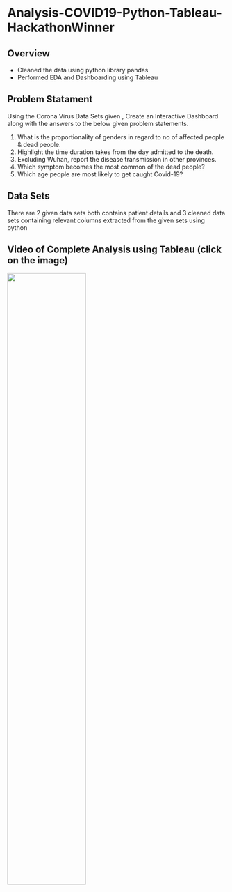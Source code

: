 # Analysis-COVID19-Python-Tableau-HackathonWinner

## Overview
- Cleaned the data using python library pandas
- Performed EDA and Dashboarding using Tableau

## Problem Statament
Using the Corona Virus Data Sets given , Create an Interactive Dashboard along with the
answers to the below given problem statements.
1. What is the proportionality of genders in regard to no of affected people & dead people.
2. Highlight the time duration takes from the day admitted to the death.
3. Excluding Wuhan, report the disease transmission in other provinces.
4. Which symptom becomes the most common of the dead people?
5. Which age people are most likely to get caught Covid-19?



## Data Sets
There are 2 given data sets both contains patient details and 3 cleaned data sets containing relevant columns extracted from the given sets using python 

## Video of Complete Analysis using Tableau (click on the image)

[<img src="https://img.youtube.com/vi/Otd1tNKHWDI/maxresdefault.jpg" width="60%">](https://youtu.be/Otd1tNKHWDI)
